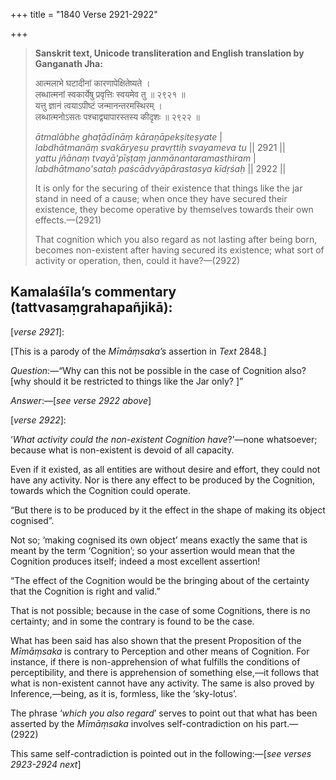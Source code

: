 +++
title = "1840 Verse 2921-2922"

+++
> **Sanskrit text, Unicode transliteration and English translation by Ganganath Jha:** 
>
> आत्मलाभे घटादीनां कारणापेक्षितेष्यते ।  
> लब्धात्मनां स्वकार्येषु प्रवृत्तिः स्वयमेव तु ॥ २९२१ ॥  
> यत्तु ज्ञानं त्वयाऽपीष्टं जन्मानन्तरमस्थिरम् ।  
> लब्धात्मनोऽसतः पश्चाद्व्यापारस्तस्य कीदृशः ॥ २९२२ ॥ 
>
> *ātmalābhe ghaṭādīnāṃ kāraṇāpekṣiteṣyate* \|  
> *labdhātmanāṃ svakāryeṣu pravṛttiḥ svayameva tu* \|\| 2921 \|\|  
> *yattu jñānaṃ tvayā'pīṣṭaṃ janmānantaramasthiram* \|  
> *labdhātmano'sataḥ paścādvyāpārastasya kīdṛśaḥ* \|\| 2922 \|\| 
>
> It is only for the securing of their existence that things like the jar stand in need of a cause; when once they have secured their existence, they become operative by themselves towards their own effects.—(2921) 
>
> That cognition which you also regard as not lasting after being born, becomes non-existent after having secured its existence; what sort of activity or operation, then, could it have?—(2922)



## Kamalaśīla’s commentary (tattvasaṃgrahapañjikā):

[*verse 2921*]:

[This is a parody of the *Mīmāṃsaka’s* assertion in *Text* 2848.]

*Question*:—“Why can this not be possible in the case of Cognition also? [why should it be restricted to things like the Jar only? ]”

*Answer*:—[*see verse 2922 above*]

[*verse 2922*]:

‘*What activity could the non-existent Cognition have*?’—none whatsoever; because what is non-existent is devoid of all capacity.

Even if it existed, as all entities are without desire and effort, they could not have any activity. Nor is there any effect to be produced by the Cognition, towards which the Cognition could operate.

“But there is to be produced by it the effect in the shape of making its object cognised”.

Not so; ‘making cognised its own object’ means exactly the same that is meant by the term ‘Cognition’; so your assertion would mean that the Cognition produces itself; indeed a most excellent assertion!

“The effect of the Cognition would be the bringing about of the certainty that the Cognition is right and valid.”

That is not possible; because in the case of some Cognitions, there is no certainty; and in some the contrary is found to be the case.

What has been said has also shown that the present Proposition of the *Mīmāṃsaka* is contrary to Perception and other means of Cognition. For instance, if there is non-apprehension of what fulfills the conditions of perceptibility, and there is apprehension of something else,—it follows that what is non-existent cannot have any activity. The same is also proved by Inference,—being, as it is, formless, like the ‘sky-lotus’.

The phrase ‘*which you also regard*’ serves to point out that what has been asserted by the *Mīmāṃsaka* involves self-contradiction on his part.—(2922)

This same self-contradiction is pointed out in the following:—[*see verses 2923-2924 next*]


